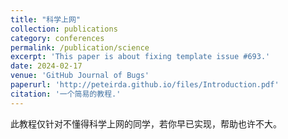 ```yaml
---
title: "科学上网"
collection: publications
category: conferences
permalink: /publication/science
excerpt: 'This paper is about fixing template issue #693.'
date: 2024-02-17
venue: 'GitHub Journal of Bugs'
paperurl: 'http://peteirda.github.io/files/Introduction.pdf'
citation: '一个简易的教程.'
---
```

此教程仅针对不懂得科学上网的同学，若你早已实现，帮助也许不大。
